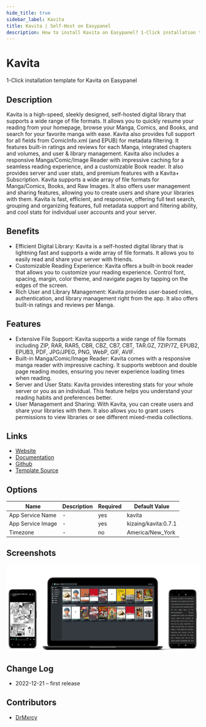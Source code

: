 ```yaml
---
hide_title: true
sidebar_label: Kavita
title: Kavita | Self-Host on Easypanel
description: How to install Kavita on Easypanel? 1-Click installation template for Kavita on Easypanel
---
```


<!-- generated -->

# Kavita

1-Click installation template for Kavita on Easypanel

## Description

Kavita is a high-speed, sleekly designed, self-hosted digital library that supports a wide range of file formats. It allows you to quickly resume your reading from your homepage, browse your Manga, Comics, and Books, and search for your favorite manga with ease. Kavita also provides full support for all fields from ComicInfo.xml (and EPUB) for metadata filtering. It features built-in ratings and reviews for each Manga, integrated chapters and volumes, and user &amp; library management. Kavita also includes a responsive Manga/Comic/Image Reader with impressive caching for a seamless reading experience, and a customizable Book reader. It also provides server and user stats, and premium features with a Kavita+ Subscription. Kavita supports a wide array of file formats for Manga/Comics, Books, and Raw Images. It also offers user management and sharing features, allowing you to create users and share your libraries with them. Kavita is fast, efficient, and responsive, offering full text search, grouping and organizing features, full metadata support and filtering ability, and cool stats for individual user accounts and your server.

## Benefits

- Efficient Digital Library: Kavita is a self-hosted digital library that is lightning fast and supports a wide array of file formats. It allows you to easily read and share your server with friends.
- Customizable Reading Experience: Kavita offers a built-in book reader that allows you to customize your reading experience. Control font, spacing, margin, color theme, and navigate pages by tapping on the edges of the screen.
- Rich User and Library Management: Kavita provides user-based roles, authentication, and library management right from the app. It also offers built-in ratings and reviews per Manga.

## Features

- Extensive File Support: Kavita supports a wide range of file formats including ZIP, RAR, RAR5, CBR, CBZ, CB7, CBT, TAR.GZ, 7ZIP/7Z, EPUB2, EPUB3, PDF, JPG/JPEG, PNG, WebP, GIF, AVIF.
- Built-in Manga/Comic/Image Reader: Kavita comes with a responsive manga reader with impressive caching. It supports webtoon and double page reading modes, ensuring you never experience loading times when reading.
- Server and User Stats: Kavita provides interesting stats for your whole server or you as an individual. This feature helps you understand your reading habits and preferences better.
- User Management and Sharing: With Kavita, you can create users and share your libraries with them. It also allows you to grant users permissions to view libraries or see different mixed-media collections.

## Links

- [Website](https://www.kavitareader.com/)
- [Documentation](https://wiki.kavitareader.com/)
- [Github](https://github.com/Kareadita/Kavita)
- [Template Source](https://github.com/easypanel-io/templates/tree/main/templates/kavita)

## Options

Name | Description | Required | Default Value
-|-|-|-
App Service Name | - | yes | kavita
App Service Image | - | yes | kizaing/kavita:0.7.1
Timezone | - | no | America/New_York

## Screenshots

![Kavita Screenshot](./assets/screenshot.png)

## Change Log

- 2022-12-21 – first release

## Contributors

- [DrMxrcy](https://github.com/DrMxrcy)
